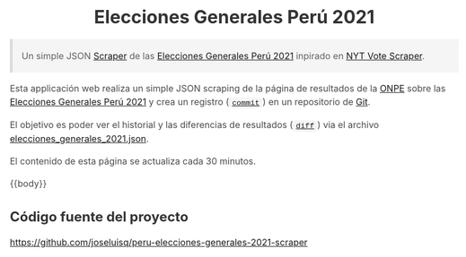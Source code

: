 <!DOCTYPE html>
<html lang="es">
<head>
    <meta http-equiv="X-UA-Compatible" content="IE=edge">
    <meta name="viewport" content="width=device-width, initial-scale=1">
    <meta name="description" content="Un JSON Scraper de las Elecciones Generales Perú 2021">
    <meta charset="UTF-8">
    <title>Elecciones Generales 2021</title>
    <style>
        html {
            background-color: #fff;
            font-size: 16px;
            -moz-osx-font-smoothing: grayscale;
            -webkit-font-smoothing: antialiased;
            min-width: 300px;
            overflow-x: hidden;
            overflow-y: scroll;
            text-rendering: optimizeLegibility;
            -webkit-text-size-adjust: 100%;
            -moz-text-size-adjust: 100%;
            text-size-adjust: 100%;
        }
        body {
            font-family: -apple-system,BlinkMacSystemFont,Segoe UI,Helvetica,Arial,sans-serif,Apple Color Emoji,Segoe UI Emoji;
            max-width: 50rem;
            padding: 1rem;
            margin: 0 auto;
            color: #4a4a4a;
            font-size: 1rem;
            font-weight: 400;
            line-height: 1.5;
        }
        table {
            width: 100%;
            border-collapse: collapse;
            border-spacing: 0;
        }
        table td,
        table th {
            border: 1px solid #dbdbdb;
            border-width: 0 0 1px;
            padding: .5rem .75rem;
            vertical-align: top;
            border-width: 1px;
        }
        table td {
            text-align: right;
        }
        table thead th {
            background-color: #f5f5f5;
        }
        .table-default table td {
            color: #7b7b7b;
        }
        .table-default table td:first-child {
            text-align: left;
        }
        .table-default table tr:nth-child(1) td,
        .table-default table tr:nth-child(2) td {
            color: #4a4a4a;
        }
        .table-default table tr:nth-child(2) td {
            border-bottom-width: 2px;
        }
        h1 {
            margin-top: 0;
            text-align: center;
        }
        h1,h2,h3 {
            color: #333;
            line-height: 1.125;
        }
        blockquote {
            background-color: #f5f5f5;
            border-left: 5px solid #dbdbdb;
            padding: 0.1rem 1rem;
            margin: 0;
        }
        ul {
            padding-left: 2rem;
        }
        code, pre {
            padding: .2em .4em;
            margin: 0;
            font-size: 85%;
            background-color: #f5f5f5;
            border-radius: 6px;
            font-family: SFMono-Regular,Consolas,Liberation Mono,Menlo,monospace;
        }
        @media only screen and (max-width: 600px) {
            table td,
            table th {
                font-size: small;
            }
        }
    </style>
</head>
<body>

# Elecciones Generales Perú 2021

> Un simple JSON [Scraper](https://es.wikipedia.org/wiki/Web_scraping) de las [Elecciones Generales Perú 2021](https://www.resultados.eleccionesgenerales2021.pe/EG2021/EleccionesPresidenciales/RePres/T) inpirado en [NYT Vote Scraper](https://github.com/alex/nyt-2020-election-scraper).

Esta applicación web realiza un simple JSON scraping de la página de resultados de la [ONPE](https://www.onpe.gob.pe/) sobre las [Elecciones Generales Perú 2021](https://www.resultados.eleccionesgenerales2021.pe/EG2021/EleccionesPresidenciales/RePres/T) y crea un registro ([`commit`](https://git-scm.com/docs/git-commit)) en un repositorio de [Git](https://git-scm.com/).

El objetivo es poder ver el historial y las diferencias de resultados ([`diff`](https://git-scm.com/docs/git-diff)) via el archivo [elecciones_generales_2021.json](https://github.com/joseluisq/peru-elecciones-generales-2021-scraper/blob/master/elecciones_generales_2021.json).

El contenido de esta página se actualiza cada 30 minutos.

{{body}}

## Código fuente del proyecto

https://github.com/joseluisq/peru-elecciones-generales-2021-scraper

</body>
</html>
